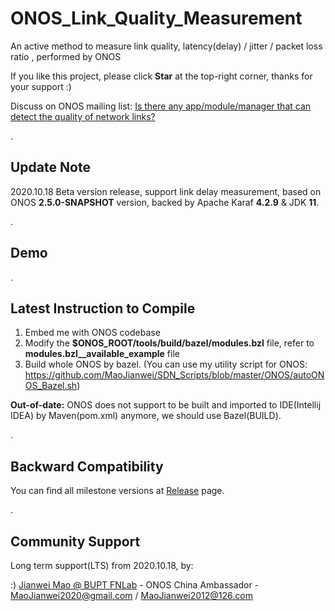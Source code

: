 # ONOS_Link_Quality_Measurement

An active method to measure link quality, latency(delay) / jitter / packet loss ratio , performed by ONOS 

If you like this project, please click **Star** at the top-right corner, thanks for your support :)

Discuss on ONOS mailing list:
[Is there any app/module/manager that can detect the quality of network links?](https://groups.google.com/a/onosproject.org/g/onos-discuss/c/bMmLeMW7UyQ/m/M3gBxywwBQAJ) 

.

## Update Note

2020.10.18 Beta version release, support link delay measurement, based on ONOS **2.5.0-SNAPSHOT** version, backed by Apache Karaf **4.2.9** & JDK **11**.

.

## Demo

.

## Latest Instruction to Compile

1. Embed me with ONOS codebase
2. Modify the **$ONOS_ROOT/tools/build/bazel/modules.bzl** file, refer to **modules.bzl__available_example** file
3. Build whole ONOS by bazel.
   (You can use my utility script for ONOS: https://github.com/MaoJianwei/SDN_Scripts/blob/master/ONOS/autoONOS_Bazel.sh)


**Out-of-date:**
ONOS does not support to be built and imported to IDE(Intellij IDEA) by Maven(pom.xml) anymore, we should use Bazel(BUILD).

.

## Backward Compatibility

You can find all milestone versions at [Release](https://github.com/MaoJianwei/ONOS_LoadBalance_Routing_Forward/releases) page.

.

## Community Support

Long term support(LTS) from 2020.10.18, by:

:) [Jianwei Mao @ BUPT FNLab](https://www.maojianwei.com/) - ONOS China Ambassador - MaoJianwei2020@gmail.com / MaoJianwei2012@126.com 
